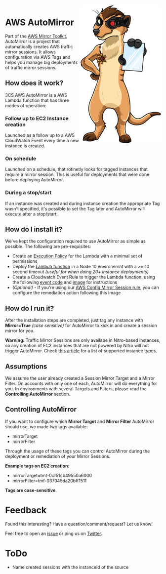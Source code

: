 <img align="right" width="260" height="447" src="https://github.com/3CORESec/AWS-MIRROR-TOOLKIT/raw/master/assets/imgs/mirror-officer-mascot-small.png">

# AWS AutoMirror

Part of the [AWS Mirror Toolkit](https://github.com/3CORESec/aws-mirror-toolkit), AutoMirror is a project that automatically creates AWS traffic mirror sessions. It allows configuration via AWS Tags and helps you manage big deployments of traffic mirror sessions. 

## How does it work?

3CS AWS AutoMirror is a AWS Lambda function that has three modes of operation:

### Follow up to EC2 Instance creation

Launched as a follow up to a AWS CloudWatch Event every time a new instance is created. 

### On schedule

Launched on a schedule, that rotinetly looks for tagged instances that require a mirror session. This is useful for deployments that were done before deploying AutoMirror. 

### During a stop/start

If an instance was created and during instance creation the appropriate Tag wasn't specified, it's possible to set the Tag later and AutoMirror will execute after a stop/start. 

## How do I install it?

We've kept the configuration required to use AutoMirror as simple as possible. The following are pre-requisites:

- Create an [Execution Policy](./IAM/ExecutionPolicy.json) for the Lambda with a minimal set of permissions
- Deploy the [Lambda function](./Code/index.js) in a Node 10 environemnt with a >= 10 second timeout *(useful for when doing 20+ instance deployments)*
- Create a Cloudwatch Event Rule to trigger the Lambda function, using the following [event code](./Cloudwatch/AutoMirrorCloudwatch.json) and [image](./Imgs/cloudwatch-rule.png) for instructions
- *(Optional)* - If you're using our [AWS Config Mirror Session rule](https://github.com/3CORESec/aws-config-mirrorsession), you can configure the remediation action following this image

## How do I run it?

After the installation steps are completed, just tag any instance with **Mirror=True** *(case sensitive)* for AutoMirror to kick in and create a session mirror for you.

**Warning:** Traffic Mirror Sessions are only availabe in Nitro-based instances, so any creation of EC2 instances that are not powered by Nitro will not trigger AutoMirror. Check [this article](https://docs.aws.amazon.com/AWSEC2/latest/UserGuide/instance-types.html#ec2-nitro-instances) for a list of supported instance types.

## Assumptions

We assume the user already created a Session Mirror Target and a Mirror Filter. On accounts with only one of each, AutoMirror will do everything for you. In environments with several Targets and Filters, please read the **Controlling AutoMirror** section. 

## Controlling AutoMirror

If you want to configure which **Mirror Target** and **Mirror Filter** AutoMirror should use, we made two tags available:

- mirrorTarget
- mirrorFilter

Through the usage of these tags you can control AutoMirror during the deployment or remediation of your Mirror Sessions. 

**Example tags on EC2 creation:**

- mirrorTarget=tmt-0cf51cb49550a6000
- mirrorFilter=tmf-037045da20bff1511

**Tags are case-sensitive**. 

# Feedback
Found this interesting? Have a question/comment/request? Let us know! 

Feel free to open an [issue](https://github.com/3CORESec/aws-automirror/issues) or ping us on [Twitter](https://twitter.com/3CORESec).

# ToDo

* Name created sessions with the instanceId of the source 
